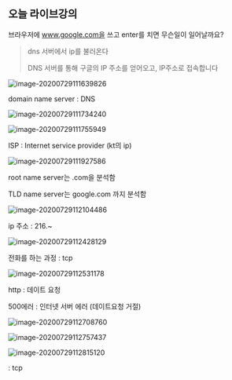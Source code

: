 

## 오늘 라이브강의

브라우저에 www.google.com을 쓰고 enter를 치면 무슨일이 일어날까요?

> dns 서버에서 ip를 불러온다
>
> DNS 서버를 통해 구글의 IP 주소를 얻어오고, IP주소로 접속합니다

![image-20200729111639826](/leechaeyeong/SSAFY2/img/image-20200729111639826.png)

domain name server : DNS

![image-20200729111734240](C:\Users\multicampus\AppData\Roaming\Typora\typora-user-images\image-20200729111734240.png)

![image-20200729111755949](C:\Users\multicampus\AppData\Roaming\Typora\typora-user-images\image-20200729111755949.png)

ISP : Internet service provider (kt의 ip)

![image-20200729111927586](C:\Users\multicampus\AppData\Roaming\Typora\typora-user-images\image-20200729111927586.png)

root name server는 .com을 분석함

TLD name server는 google.com 까지 분석함

![image-20200729112104486](C:\Users\multicampus\AppData\Roaming\Typora\typora-user-images\image-20200729112104486.png)

ip 주소 : 216.~

![image-20200729112428129](C:\Users\multicampus\AppData\Roaming\Typora\typora-user-images\image-20200729112428129.png)

전화를 하는 과정 : tcp

![image-20200729112531178](C:\Users\multicampus\AppData\Roaming\Typora\typora-user-images\image-20200729112531178.png)

http : 데이트 요청

500에러 : 인터넷 서버 에러 (데이트요청 거절)

![image-20200729112708760](C:\Users\multicampus\AppData\Roaming\Typora\typora-user-images\image-20200729112708760.png)

![image-20200729112757437](C:\Users\multicampus\AppData\Roaming\Typora\typora-user-images\image-20200729112757437.png)

![image-20200729112815120](C:\Users\multicampus\AppData\Roaming\Typora\typora-user-images\image-20200729112815120.png)

: tcp
